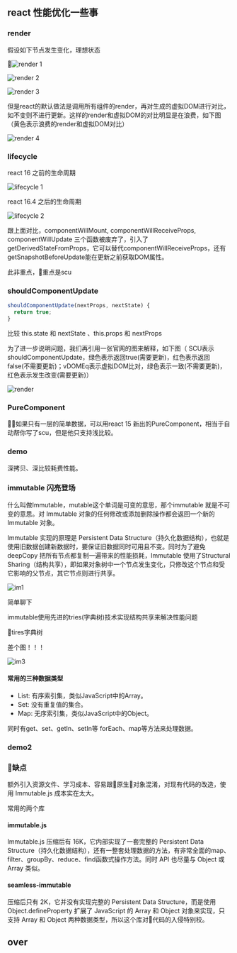 ## react 性能优化一些事

### render

假设如下节点发生变化，理想状态

![render 1](img/render1.jpeg)

![render 2](img/render2.jpeg)

![render 3](img/render3.jpeg)

但是react的默认做法是调用所有组件的render，再对生成的虚拟DOM进行对比，如不变则不进行更新。这样的render和虚拟DOM的对比明显是在浪费，如下图（黄色表示浪费的render和虚拟DOM对比）

![render 4](img/render4.jpeg)


### lifecycle

react 16 之前的生命周期

![lifecycle 1](img/lifecylce1.jpg)

react 16.4 之后的生命周期

![lifecycle 2](img/lifecylce2.png)

跟上面对比，componentWillMount, componentWillReceiveProps, componentWillUpdate 三个函数被废弃了，引入了getDerivedStateFromProps，它可以替代componentWillReceiveProps，还有getSnapshotBeforeUpdate能在更新之前获取DOM属性。

此非重点，重点是scu



### shouldComponentUpdate

```js
shouldComponentUpdate(nextProps, nextState) {
  return true;
}
```

比较 this.state 和 nextState 、this.props 和 nextProps 


为了进一步说明问题，我们再引用一张官网的图来解释，如下图（ SCU表示shouldComponentUpdate，绿色表示返回true(需要更新)，红色表示返回false(不需要更新)；vDOMEq表示虚拟DOM比对，绿色表示一致(不需要更新)，红色表示发生改变(需要更新)）

![render ](img/scu.png)




### PureComponent

如果只有一层的简单数据，可以用react 15 新出的PureComponent，相当于自动帮你写了scu，但是他只支持浅比较。


### demo

深拷贝、深比较耗费性能。










### immutable 闪亮登场

什么叫做Immutable，mutable这个单词是可变的意思，那个immutable 就是不可变的意思。对 Immutable 对象的任何修改或添加删除操作都会返回一个新的 Immutable 对象。


Immutable 实现的原理是 Persistent Data Structure（持久化数据结构），也就是使用旧数据创建新数据时，要保证旧数据同时可用且不变。同时为了避免 deepCopy 把所有节点都复制一遍带来的性能损耗，Immutable 使用了Structural Sharing（结构共享），即如果对象树中一个节点发生变化，只修改这个节点和受它影响的父节点，其它节点则进行共享。


![im1 ](img/im1.gif)

简单聊下 

immutable使用先进的tries(字典树)技术实现结构共享来解决性能问题

tires字典树

差个图！！！

![im3](img/im3.png)



#### 常用的三种数据类型

- List: 有序索引集，类似JavaScript中的Array。
- Set: 没有重复值的集合。
- Map: 无序索引集，类似JavaScript中的Object。

同时有get、set、getIn、setIn等 forEach、map等方法来处理数据。

### demo2



### 缺点

额外引入资源文件、学习成本、容易跟原生对象混淆，对现有代码的改造，使用 Immutable.js 成本实在太大。

常用的两个库

#### immutable.js 

Immutable.js 压缩后有 16K，它内部实现了一套完整的 Persistent Data Structure（持久化数据结构），还有一整套处理数据的方法，有非常全面的map、filter、groupBy、reduce、find函数式操作方法。同时 API 也尽量与 Object 或 Array 类似。

#### seamless-immutable

压缩后只有 2K，它并没有实现完整的 Persistent Data Structure，而是使用Object.defineProperty 扩展了 JavaScript 的 Array 和 Object 对象来实现，只支持 Array 和 Object 两种数据类型，所以这个库对代码的入侵特别校。


## over